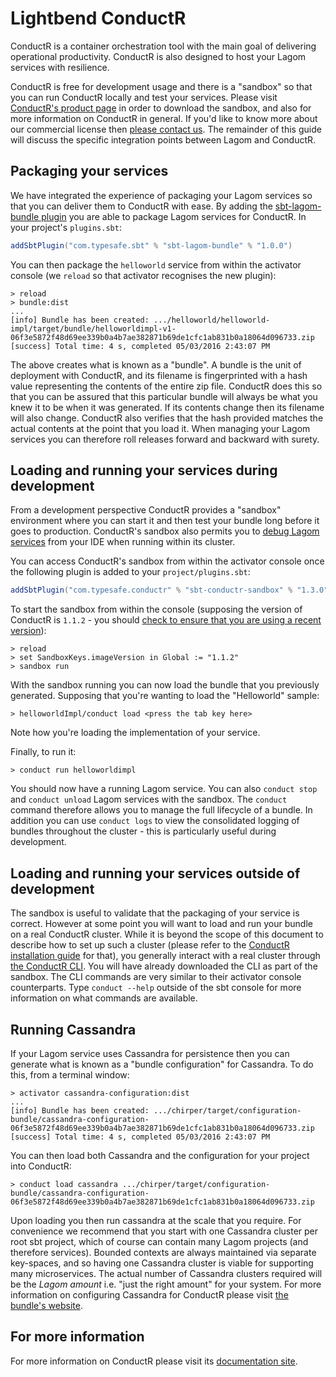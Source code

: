 # Lightbend ConductR

ConductR is a container orchestration tool with the main goal of delivering operational productivity. ConductR is also designed to  host your Lagom services with resilience.

ConductR is free for development usage and there is a "sandbox" so that you can run ConductR locally and test your services. Please visit [ConductR's product page](http://lightbend.com/products/conductr) in order to download the sandbox, and also for more information on ConductR in general. If you'd like to know more about our commercial license then [please contact us](https://www.lightbend.com/company/contact). The remainder of this guide will discuss the specific integration points between Lagom and ConductR.

## Packaging your services

We have integrated the experience of packaging your Lagom services so that you can deliver them to ConductR with ease. By adding the [sbt-lagom-bundle plugin](https://github.com/typesafehub/sbt-lagom-bundle#lagom-bundle-plugin) you are able to package Lagom services for ConductR. In your project's `plugins.sbt`:

```scala
addSbtPlugin("com.typesafe.sbt" % "sbt-lagom-bundle" % "1.0.0")
```

You can then package the `helloworld` service from within the activator console (we `reload` so that activator recognises the new plugin):

```console
> reload
> bundle:dist
...
[info] Bundle has been created: .../helloworld/helloworld-impl/target/bundle/helloworldimpl-v1-06f3e5872f48d69ee339b0a4b7ae382871b69de1cfc1ab831b0a18064d096733.zip
[success] Total time: 4 s, completed 05/03/2016 2:43:07 PM
```

The above creates what is known as a "bundle". A bundle is the unit of deployment with ConductR, and its filename is fingerprinted with a hash value representing the contents of the entire zip file. ConductR does this so that you can be assured that this particular bundle will always be what you knew it to be when it was generated. If its contents change then its filename will also change. ConductR also verifies that the hash provided matches the actual contents at the point that you load it. When managing your Lagom services you can therefore roll releases forward and backward with surety.

## Loading and running your services during development

From a development perspective ConductR provides a "sandbox" environment where you can start it and then test your bundle long before it goes to production. ConductR's sandbox also permits you to [debug Lagom services](https://github.com/typesafehub/sbt-conductr-sandbox#debugging-application-in-conductr-sandbox) from your IDE when running within its cluster.

You can access ConductR's sandbox from within the activator console once the following plugin is added to your `project/plugins.sbt`:

```scala
addSbtPlugin("com.typesafe.conductr" % "sbt-conductr-sandbox" % "1.3.0")
```

To start the sandbox from within the console (supposing the version of ConductR is `1.1.2` - you should [check to ensure that you are using a recent version](https://www.lightbend.com/product/conductr/developer)):

```console
> reload
> set SandboxKeys.imageVersion in Global := "1.1.2"
> sandbox run
```

With the sandbox running you can now load the bundle that you previously generated. Supposing that you're wanting to load the "Helloworld" sample:

```console
> helloworldImpl/conduct load <press the tab key here>
```

Note how you're loading the implementation of your service.

Finally, to run it:

```console
> conduct run helloworldimpl
```

You should now have a running Lagom service. You can also `conduct stop` and `conduct unload` Lagom services with the sandbox. The `conduct` command therefore allows you to manage the full lifecycle of a bundle. In addition you can use `conduct logs` to view the consolidated logging of bundles throughout the cluster - this is particularly useful during development.

## Loading and running your services outside of development

The sandbox is useful to validate that the packaging of your service is correct. However at some point you will want to load and run your bundle on a real ConductR cluster. While it is beyond the scope of this document to describe how to set up such a cluster (please refer to the [ConductR installation guide](https://conductr.lightbend.com/docs/1.1.x/Install) for that), you generally interact with a real cluster through [the ConductR CLI](https://github.com/typesafehub/conductr-cli#command-line-interface-cli-for-typesafe-conductr). You will have already downloaded the CLI as part of the sandbox. The CLI commands are very similar to their activator console counterparts. Type `conduct --help` outside of the sbt console for more information on what commands are available.

## Running Cassandra

If your Lagom service uses Cassandra for persistence then you can generate what is known as a "bundle configuration" for Cassandra. To do this, from a terminal window:

```console
> activator cassandra-configuration:dist
...
[info] Bundle has been created: .../chirper/target/configuration-bundle/cassandra-configuration-06f3e5872f48d69ee339b0a4b7ae382871b69de1cfc1ab831b0a18064d096733.zip
[success] Total time: 4 s, completed 05/03/2016 2:43:07 PM
```

You can then load both Cassandra and the configuration for your project into ConductR:

```console
> conduct load cassandra .../chirper/target/configuration-bundle/cassandra-configuration-06f3e5872f48d69ee339b0a4b7ae382871b69de1cfc1ab831b0a18064d096733.zip
```

Upon loading you then run cassandra at the scale that you require. For convenience we recommend that you start with one Cassandra cluster per root sbt project, which of course can contain many Lagom projects (and therefore services). Bounded contexts are always maintained via separate key-spaces, and so having one Cassandra cluster is viable for supporting many microservices. The actual number of Cassandra clusters required will be the _Lagom amount_ i.e. "just the right amount" for your system. For more information on configuring Cassandra for ConductR please visit [the bundle's website](https://github.com/typesafehub/conductr-cassandra#conductr-cassandra).

## For more information

For more information on ConductR please visit its [documentation site](https://conductr.lightbend.com/).
